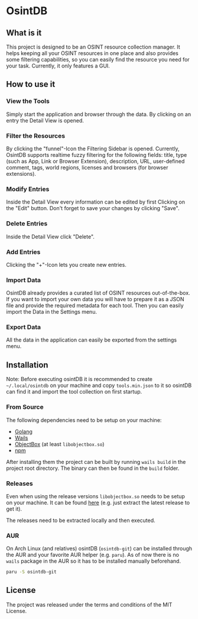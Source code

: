 # OsintDB #

## What is it ##

This project is designed to be an OSINT resource collection manager. It helps keeping all your OSINT resources in one
place and also provides some filtering capabilities, so you can easily find the resource you need for your task.
Currently, it only features a GUI.

## How to use it ##

### View the Tools ###

Simply start the application and browser through the data. By clicking on an entry the Detail View is opened.

### Filter the Resources ###

By clicking the "funnel"-Icon the Filtering Sidebar is opened. Currently, OsintDB supports realtime fuzzy filtering for
the following fields: title, type (such as App, Link or Browser Extension), description, URL, user-defined comment,
tags, world regions, licenses and browsers (for browser extensions).

### Modify Entries ###

Inside the Detail View every information can be edited by first Clicking on the "Edit" button. Don't forget to save your
changes by clicking "Save".

### Delete Entries ###

Inside the Detail View click "Delete". 

### Add Entries ###

Clicking the "+"-Icon lets you create new entries.

### Import Data ####

OsintDB already provides a curated list of OSINT resources out-of-the-box. If you want to import your own data you will
have to prepare it as a JSON file and provide the required metadata for each tool. Then you can easily import the Data
in the Settings menu.

### Export Data ###

All the data in the application can easily be exported from the settings menu.
  
## Installation ##

Note: Before executing osintDB it is recommended to create `~/.local/osintdb` on your machine and copy `tools.min.json`
to it so osintDB can find it and import the tool collection on first startup.

### From Source ###

The following dependencies need to be setup on your machine:

- [Golang](https://golang.org/)
- [Wails](https://wails.app/)  
- [ObjectBox](https://objectbox.io/) (at least `libobjectbox.so`)
- [npm](https://www.npmjs.com/) 

After installing them the project can be built by running `wails build` in the project root directory. The binary can
then be found in the `build` folder.

### Releases ###

Even when using the release versions `libobjectbox.so` needs to be setup on your machine. It can be
found [here](https://github.com/objectbox/objectbox-c) (e.g. just extract the latest release to get it).

The releases need to be extracted locally and then executed.

### AUR ###

On Arch Linux (and relatives) osintDB (`osintdb-git`) can be installed through the AUR and your favorite AUR helper (e.g. `paru`).
As of now there is no `wails` package in the AUR so it has to be installed manually beforehand.

```sh
paru -S osintdb-git
```

## License ##

The project was released under the terms and conditions of the MIT License.
